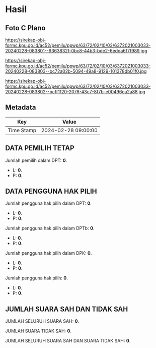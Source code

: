 # Hasil

## Foto C Plano

https://sirekap-obj-formc.kpu.go.id/ac52/pemilu/ppwp/63/72/02/10/03/6372021003033-20240228-083801--9363832f-0bc8-44b3-bde2-6edda6f7f989.jpg

https://sirekap-obj-formc.kpu.go.id/ac52/pemilu/ppwp/63/72/02/10/03/6372021003033-20240228-083803--bc72a02b-5094-49a8-9129-101378db01f0.jpg

https://sirekap-obj-formc.kpu.go.id/ac52/pemilu/ppwp/63/72/02/10/03/6372021003033-20240228-083802--bcff1120-2076-43c7-8f7b-e00496ea2a88.jpg


## Metadata

| Key        | Value               |
| ---------- | ------------------- |
| Time Stamp | 2024-02-28 09:00:00 |


## DATA PEMILIH TETAP

Jumlah pemilih dalam DPT: **0**.
 * L: **0**.
 * P: **0**.

## DATA PENGGUNA HAK PILIH

Jumlah pengguna hak pilih dalam DPT: **0**.
 * L: **0**.
 * P: **0**.

Jumlah pengguna hak pilih dalam DPTb: **0**.
 * L: **0**.
 * P: **0**.

Jumlah pengguna hak pilih dalam DPK: **0**.
 * L: **0**.
 * P: **0**.

Jumlah pengguna hak pilih: **0**.
 * L: **0**.
 * P: **0**.

## JUMLAH SUARA SAH DAN TIDAK SAH

JUMLAH SELURUH SUARA SAH: **0**.

JUMLAH SUARA TIDAK SAH: **0**.

JUMLAH SELURUH SUARA SAH DAN SUARA TIDAK SAH: **0**.


